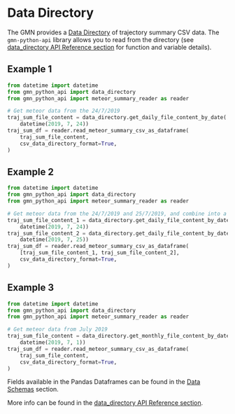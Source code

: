 # Data Directory

The GMN provides
a [Data Directory](https://globalmeteornetwork.org/data/traj_summary_data/) of
trajectory summary CSV data. The `gmn-python-api` library allows you to read from the
directory (see
[data_directory API Reference section](autoapi/gmn_python_api/data_directory/index) for 
function and variable details).

## Example 1

```python
from datetime import datetime
from gmn_python_api import data_directory
from gmn_python_api import meteor_summary_reader as reader

# Get meteor data from the 24/7/2019
traj_sum_file_content = data_directory.get_daily_file_content_by_date(
    datetime(2019, 7, 24))
traj_sum_df = reader.read_meteor_summary_csv_as_dataframe(
    traj_sum_file_content,
    csv_data_directory_format=True,
)
```

## Example 2

```python
from datetime import datetime
from gmn_python_api import data_directory
from gmn_python_api import meteor_summary_reader as reader

# Get meteor data from the 24/7/2019 and 25/7/2019, and combine into a single dataframe
traj_sum_file_content_1 = data_directory.get_daily_file_content_by_date(
    datetime(2019, 7, 24))
traj_sum_file_content_2 = data_directory.get_daily_file_content_by_date(
    datetime(2019, 7, 25))
traj_sum_df = reader.read_meteor_summary_csv_as_dataframe(
    [traj_sum_file_content_1, traj_sum_file_content_2],
    csv_data_directory_format=True,
)
```

## Example 3

```python
from datetime import datetime
from gmn_python_api import data_directory
from gmn_python_api import meteor_summary_reader as reader

# Get meteor data from July 2019
traj_sum_file_content = data_directory.get_monthly_file_content_by_date(
    datetime(2019, 7, 1))
traj_sum_df = reader.read_meteor_summary_csv_as_dataframe(
    traj_sum_file_content,
    csv_data_directory_format=True,
)
```

Fields available in the Pandas Dataframes can be found in the 
[Data Schemas](./data_schemas.md) section.

More info can be found in the 
[data_directory API Reference section](autoapi/gmn_python_api/data_directory/index).

